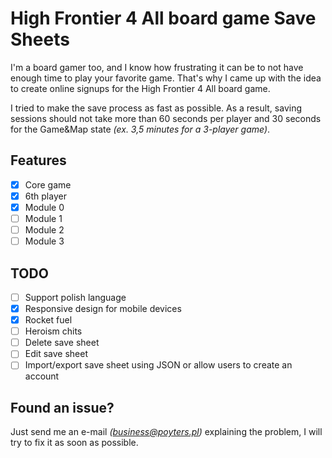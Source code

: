 # High Frontier 4 All board game Save Sheets

I'm a board gamer too, and I know how frustrating it can be to not have enough time to play your favorite game. That's why I came up with the idea to create online signups for the High Frontier 4 All board game.

I tried to make the save process as fast as possible. As a result, saving sessions should not take more than 60 seconds per player and 30 seconds for the Game&Map state _(ex. 3,5 minutes for a 3-player game)_.

## Features

- [x] Core game
- [x] 6th player
- [x] Module 0
- [ ] Module 1
- [ ] Module 2
- [ ] Module 3

## TODO

- [ ] Support polish language
- [x] Responsive design for mobile devices
- [x] Rocket fuel
- [ ] Heroism chits
- [ ] Delete save sheet
- [ ] Edit save sheet
- [ ] Import/export save sheet using JSON or allow users to create an account

## Found an issue?

Just send me an e-mail _(business@poyters.pl)_ explaining the problem, I will try to fix it as soon as possible.
